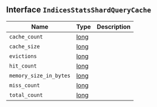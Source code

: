 ## Interface `IndicesStatsShardQueryCache`

| Name | Type | Description |
| - | - | - |
| `cache_count` | [long](./long.md) | &nbsp; |
| `cache_size` | [long](./long.md) | &nbsp; |
| `evictions` | [long](./long.md) | &nbsp; |
| `hit_count` | [long](./long.md) | &nbsp; |
| `memory_size_in_bytes` | [long](./long.md) | &nbsp; |
| `miss_count` | [long](./long.md) | &nbsp; |
| `total_count` | [long](./long.md) | &nbsp; |
